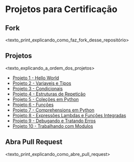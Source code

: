 # Projetos para Certificação

## Fork

<texto_print_explicando_como_faz_fork_desse_repositório>

## Projetos

<texto_explicando_a_ordem_dos_projetos>

- [Projeto 1 - Hello World](projeto1.md)
- [Projeto 2 - Variaveis e Tipos](projeto2.md)
- [Projeto 3 - Condicionais](projeto3.md)
- [Projeto 4 - Estruturas de Repetição](projeto4.md)
- [Projeto 5 - Coleções em Python](projeto5.md)
- [Projeto 6 - Funções](projeto6.md)
- [Projeto 7 - Comprehensions em Python](projeto7.md)
- [Projeto 8 - Expressões Lambdas e Funções Integradas](projeto8.md)
- [Projeto 9 - Debugando e Tratando Erros](projeto9.md)
- [Projeto 10 - Trabalhando com Modulos](projeto10.md)

## Abra Pull Request

<texto_print_explicando_como_abre_pull_request>
